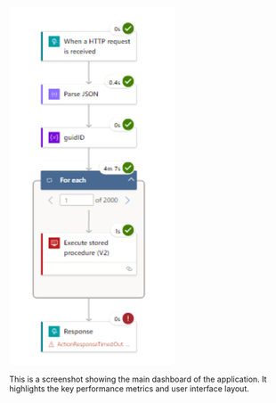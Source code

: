 ![Description of Image](image.png)

This is a screenshot showing the main dashboard of the application. It highlights the key performance metrics and user interface layout.
